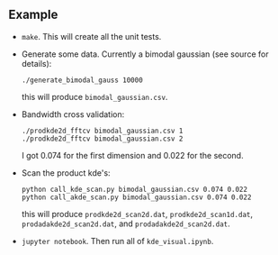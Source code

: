 Example
-------

+ `make`. This will create all the unit tests. 

+ Generate some data. Currently a bimodal gaussian (see source for details):

  ```
  ./generate_bimodal_gauss 10000
  ```

  this will produce `bimodal_gaussian.csv`. 

+ Bandwidth cross validation:

  ```
  ./prodkde2d_fftcv bimodal_gaussian.csv 1
  ./prodkde2d_fftcv bimodal_gaussian.csv 2
  ```

  I got 0.074 for the first dimension and 0.022 for the second. 

+ Scan the product kde's:

  ```
  python call_kde_scan.py bimodal_gaussian.csv 0.074 0.022
  python call_akde_scan.py bimodal_gaussian.csv 0.074 0.022
  ```

  this will produce `prodkde2d_scan2d.dat`, `prodkde2d_scan1d.dat`, `prodadakde2d_scan2d.dat`, and `prodadakde2d_scan2d.dat`.

+ `jupyter notebook`. Then run all of `kde_visual.ipynb`. 
